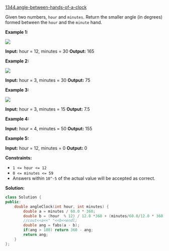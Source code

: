 [1344.angle-between-hands-of-a-clock](https://leetcode.com/problems/angle-between-hands-of-a-clock/)  

Given two numbers, `hour` and `minutes`. Return the smaller angle (in degrees) formed between the `hour` and the `minute` hand.

**Example 1:**

![](https://assets.leetcode.com/uploads/2019/12/26/sample_1_1673.png)

**Input:** hour = 12, minutes = 30
**Output:** 165

**Example 2:**

![](https://assets.leetcode.com/uploads/2019/12/26/sample_2_1673.png)

**Input:** hour = 3, minutes = 30
**Output:** 75

**Example 3:**

**![](https://assets.leetcode.com/uploads/2019/12/26/sample_3_1673.png)**

**Input:** hour = 3, minutes = 15
**Output:** 7.5

**Example 4:**

**Input:** hour = 4, minutes = 50
**Output:** 155

**Example 5:**

**Input:** hour = 12, minutes = 0
**Output:** 0

**Constraints:**

*   `1 <= hour <= 12`
*   `0 <= minutes <= 59`
*   Answers within `10^-5` of the actual value will be accepted as correct.  



**Solution:**  

```cpp
class Solution {
public:
    double angleClock(int hour, int minutes) {
        double a = minutes / 60.0 * 360;
        double b = (hour  % 12) / 12.0 *360 + (minutes/60.0/12.0 * 360);
        //cout<<a<<" "<<b<<endl;
        double ang = fabs(a - b);
        if(ang > 180) return 360 - ang;
        return ang;
    }
};
```
      